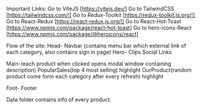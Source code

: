Important Links:
Go to ViteJS [https://vitejs.dev/] 
Go to TailwindCSS [https://tailwindcss.com/!]
Go to Redux-Toolkit [https://redux-toolkit.js.org/!]
Go to React-Redux [https://react-redux.js.org/!]
Go to React-Hot-Toast [https://www.npmjs.com/package/react-hot-toast]
Go to hero-icons-React [https://www.npmjs.com/package/@heroicons/react]

Flow of the site:
Head-
      Navbar (contains menu bar which external link of each category, also contains sign in page)
      Hero- 
            Clips
            Social Links

Main-(each product when clicked opens modal window containing description)
     PopularSales(top 4 most selling)
     highlight
     OurProduct(random product come form each category after every refresh)
     highlight

Foot-
     Footer 

Data folder contains info of every product.